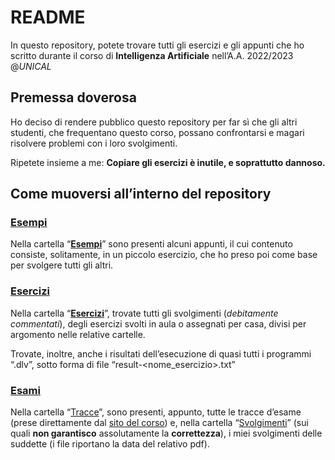 # README

In questo repository, potete trovare tutti gli esercizi e gli appunti che ho scritto durante il corso di ************************************************Intelligenza Artificiale************************************************ nell’A.A. 2022/2023 @*UNICAL*

## Premessa doverosa

Ho deciso di rendere pubblico questo repository per far sì che gli altri studenti, che frequentano questo corso, possano confrontarsi e magari risolvere problemi con i loro svolgimenti.

Ripetete insieme a me: ************************************Copiare gli esercizi è inutile, e soprattutto dannoso.************************************

## Come muoversi all’interno del repository

### [Esempi](https://github.com/ilveron/intelligenza-artificiale/tree/main/Esempi)

Nella cartella “[**Esempi**](https://github.com/ilveron/intelligenza-artificiale/tree/main/Esempi)” sono presenti alcuni appunti, il cui contenuto consiste, solitamente, in un piccolo esercizio, che ho preso poi come base per svolgere tutti gli altri.

### [Esercizi](https://github.com/ilveron/intelligenza-artificiale/tree/main/Esercizi)

Nella cartella “[**Esercizi**](https://github.com/ilveron/intelligenza-artificiale/tree/main/Esercizi)”, trovate tutti gli svolgimenti (*debitamente commentati*), degli esercizi svolti in aula o assegnati per casa, divisi per argomento nelle relative cartelle.

Trovate, inoltre, anche i risultati dell’esecuzione di quasi tutti i programmi “.dlv”, sotto forma di file “result-<nome_esercizio>.txt”

### [Esami](https://github.com/ilveron/intelligenza-artificiale/tree/main/Esami)

Nella cartella “[Tracce](https://github.com/ilveron/intelligenza-artificiale/tree/main/Esami/Tracce)”, sono presenti, appunto, tutte le tracce d’esame (prese direttamente dal [sito del corso](https://sites.google.com/unical.it/inf-intelligenzaartificiale#h.w44yrmal09s)) e, nella cartella “[Svolgimenti](https://github.com/ilveron/intelligenza-artificiale/tree/main/Esami/Svolgimenti)” (sui quali **non garantisco** assolutamente la **correttezza**), i miei svolgimenti delle suddette (i file riportano la data del relativo pdf).
